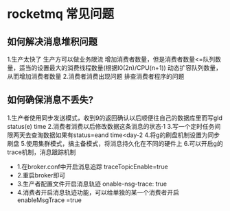 # rocketmq 常见问题

## 如何解决消息堆积问题

1.生产太快了
生产方可以做业务限流
增加消费者数量，但是消费者数量<=队列数量，适当的设置最大的消费线程数量(根据I0(2n)/CPU(n+1))
动态扩容队列数量，从而增加消费者数量
2.消费者消费出现问题
排查消费者程序的问题

## 如何确保消息不丢失?
1.生产者使用同步发送模式，收到9的返回确认以后顺便往自己的数据库里而写gId status(e) time
2.消费者消费以后修改数据这条消息的状态·1
3.写一个定时任务间限两天去查淘数据如果有status=eand time<day-2
4.将g的刷盘机制设置为同步刷盘
5.使用集群模式，搞主备模式，将消息持久化在不同的硬件上
6.可以开启g的trace机制，消息跟踪机制
- 1.在broker.conf中开启消息追踪
traceTopicEnable=true
- 2.重启broker即可
- 3.生产者配置文件开启消息轨迹
onable-nsg-trace: true
- 4.消费者开启消息轨迹功能，可以给单独的某一个消费者开启
enableMsgTrace =true